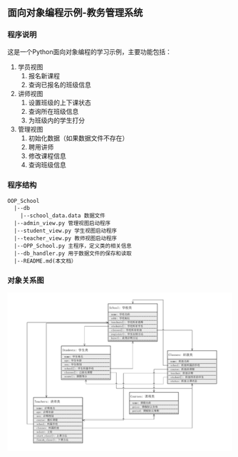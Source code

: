## 面向对象编程示例-教务管理系统
### 程序说明
这是一个Python面向对象编程的学习示例，主要功能包括：
1. 学员视图
    1. 报名新课程
    2. 查询已报名的班级信息
2. 讲师视图
    1. 设置班级的上下课状态
    2. 查询所在班级信息
	3. 为班级内的学生打分
3. 管理视图
    1. 初始化数据（如果数据文件不存在）
    2. 聘用讲师
	3. 修改课程信息
	4. 查询班级信息

### 程序结构
```
OOP_School
  |--db
    |--school_data.data 数据文件
  |--admin_view.py 管理视图启动程序
  |--student_view.py 学生视图启动程序
  |--teacher_view.py 教师视图启动程序
  |--OPP_School.py 主程序，定义类的相关信息
  |--db_handler.py 用于数据文件的保存和读取
  |--README.md(本文档）
```

### 对象关系图
![image](https://github.com/huyx1501/python-study/raw/dev/Day6/OOP_School/OPP_School%E5%AF%B9%E8%B1%A1%E5%85%B3%E7%B3%BB%E5%9B%BE.jpg)
